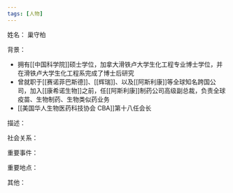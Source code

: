 ```yaml
---
tags: [人物]
---
```


姓名：
巢守柏

背景：
- 拥有[[中国科学院]]硕士学位，加拿大滑铁卢大学生化工程专业博士学位，并在滑铁卢大学生化工程系完成了博士后研究
- 曾就职于[[赛诺菲巴斯德]]、[[辉瑞]]、以及[[阿斯利康]]等全球知名跨国公司，加入[[康希诺生物]]之前，任[[阿斯利康]]制药公司高级副总裁，负责全球疫苗、生物制药、生物类似药业务
- [[美国华人生物医药科技协会 CBA]]第十八任会长

描述：

社会关系：

重要事件：

重要地点：

其他：
